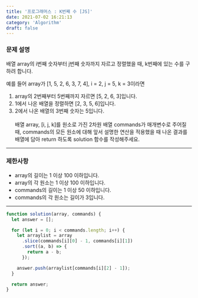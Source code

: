 ```yaml
---
title: '프로그래머스 : K번째 수 [JS]'
date: 2021-07-02 16:21:13
category: 'Algorithm'
draft: false
---
```

### 문제 설명
배열 array의 i번째 숫자부터 j번째 숫자까지 자르고 정렬했을 때, k번째에 있는 수를 구하려 합니다.

예를 들어 array가 [1, 5, 2, 6, 3, 7, 4], i = 2, j = 5, k = 3이라면

1. array의 2번째부터 5번째까지 자르면 [5, 2, 6, 3]입니다.<br>
2. 1에서 나온 배열을 정렬하면 [2, 3, 5, 6]입니다.<br>
3. 2에서 나온 배열의 3번째 숫자는 5입니다.<br><br>
배열 array, [i, j, k]를 원소로 가진 2차원 배열 commands가 매개변수로 주어질 때, commands의 모든 원소에 대해 앞서 설명한 연산을 적용했을 때 나온 결과를 배열에 담아 return 하도록 solution 함수를 작성해주세요.

***

### 제한사항
- array의 길이는 1 이상 100 이하입니다.<br>
- array의 각 원소는 1 이상 100 이하입니다.<br>
- commands의 길이는 1 이상 50 이하입니다.<br>
- commands의 각 원소는 길이가 3입니다.<br>

***

```jsx
function solution(array, commands) {
  let answer = [];

  for (let i = 0; i < commands.length; i++) {
    let arraylist = array
      .slice(commands[i][0] - 1, commands[i][1])
      .sort((a, b) => {
        return a - b;
      });

    answer.push(arraylist[commands[i][2] - 1]);
  }

  return answer;
}
```